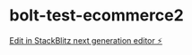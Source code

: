 # bolt-test-ecommerce2

[Edit in StackBlitz next generation editor ⚡️](https://stackblitz.com/~/github.com/jcardenaslie/bolt-test-ecommerce2)